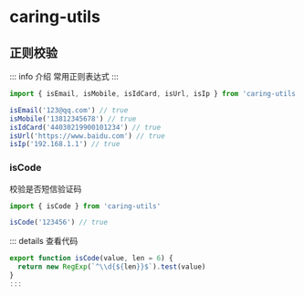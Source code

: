 # caring-utils

## 正则校验

::: info 介绍
常用正则表达式
:::

```js
import { isEmail, isMobile, isIdCard, isUrl, isIp } from 'caring-utils'

isEmail('123@qq.com') // true
isMobile('13812345678') // true
isIdCard('44030219900101234') // true
isUrl('https://www.baidu.com') // true
isIp('192.168.1.1') // true
```

### isCode

校验是否短信验证码

```js
import { isCode } from 'caring-utils'

isCode('123456') // true
```

::: details 查看代码
```js
export function isCode(value, len = 6) {
  return new RegExp(`^\\d{${len}}$`).test(value)
}
:::

```
